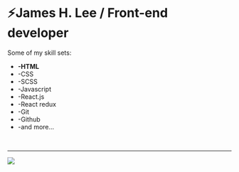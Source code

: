 <h1>⚡James H. Lee / Front-end developer</h1>

Some of my skill sets:<br/>
<ul>
  <li style="font-weight:bold;">-HTML</li>
  <li>-CSS</li>
  <li>-SCSS</li>
  <li>-Javascript</li>
  <li>-React.js</li>
  <li>-React redux</li>
  <li>-Git</li>
  <li>-Github</li>
  <li>-and more...</li>
</ul>
  <br/>
<hr/>

<img src="https://github-readme-stats.vercel.app/api?username=jaedie&count_private=true&show_icons=true&theme=cobalt"/>

